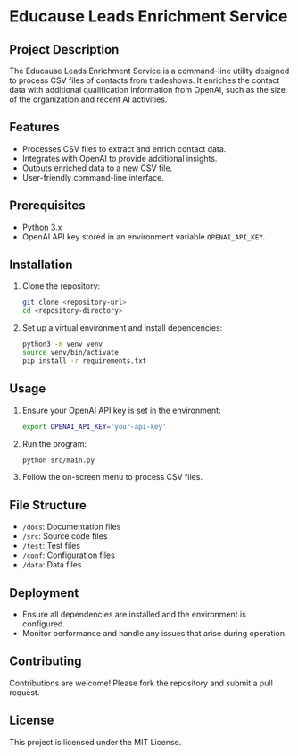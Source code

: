 # Educause Leads Enrichment Service

## Project Description

The Educause Leads Enrichment Service is a command-line utility designed to process CSV files of contacts from tradeshows. It enriches the contact data with additional qualification information from OpenAI, such as the size of the organization and recent AI activities.

## Features

- Processes CSV files to extract and enrich contact data.
- Integrates with OpenAI to provide additional insights.
- Outputs enriched data to a new CSV file.
- User-friendly command-line interface.

## Prerequisites

- Python 3.x
- OpenAI API key stored in an environment variable `OPENAI_API_KEY`.

## Installation

1. Clone the repository:
   ```bash
   git clone <repository-url>
   cd <repository-directory>
   ```

2. Set up a virtual environment and install dependencies:
   ```bash
   python3 -m venv venv
   source venv/bin/activate
   pip install -r requirements.txt
   ```

## Usage

1. Ensure your OpenAI API key is set in the environment:
   ```bash
   export OPENAI_API_KEY='your-api-key'
   ```

2. Run the program:
   ```bash
   python src/main.py
   ```

3. Follow the on-screen menu to process CSV files.

## File Structure

- `/docs`: Documentation files
- `/src`: Source code files
- `/test`: Test files
- `/conf`: Configuration files
- `/data`: Data files

## Deployment

- Ensure all dependencies are installed and the environment is configured.
- Monitor performance and handle any issues that arise during operation.

## Contributing

Contributions are welcome! Please fork the repository and submit a pull request.

## License

This project is licensed under the MIT License.
